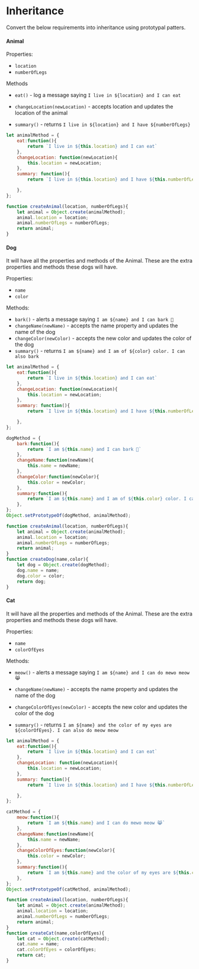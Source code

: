 # Inheritance

Convert the below requirements into inheritance using prototypal patters.

#### Animal

Properties:

- `location`
- `numberOfLegs`

Methods

- `eat()` - log a message saying `I live in ${location} and I can eat`

- `changeLocation(newLocation)` - accepts location and updates the location of the animal

- `summary()` - returns `I live in ${location} and I have ${numberOfLegs}`


```js
let animalMethod = {
    eat:function(){
        return `I live in ${this.location} and I can eat`
    },
    changeLocation: function(newLocation){
        this.location = newLocation;
    },
    summary: function(){
        return `I live in ${this.location} and I have ${this.numberOfLegs} legs`

    },
};

function createAnimal(location, numberOfLegs){
    let animal = Object.create(animalMethod);
    animal.location = location;
    animal.numberOfLegs = numberOfLegs;
    return animal;
}
```

#### Dog

It will have all the properties and methods of the Animal. These are the extra properties and methods these dogs will have.

Properties:

- `name`
- `color`

Methods:

- `bark()` - alerts a message saying `I am ${name} and I can bark 🐶`
- `changeName(newName)` - accepts the name property and updates the name of the dog
- `changeColor(newColor)` - accepts the new color and updates the color of the dog
- `summary()` - returns `I am ${name} and I am of ${color} color. I can also bark`

```js
let animalMethod = {
    eat:function(){
        return `I live in ${this.location} and I can eat`
    },
    changeLocation: function(newLocation){
        this.location = newLocation;
    },
    summary: function(){
        return `I live in ${this.location} and I have ${this.numberOfLegs} legs`

    },
};

dogMethod = {
    bark:function(){
        return `I am ${this.name} and I can bark 🐶`
    },
    changeName:function(newName){
        this.name = newName;
    },
    changeColor:function(newColor){
        this.color = newColor;
    },
    summary:function(){
        return `I am ${this.name} and I am of ${this.color} color. I can also bark`
    },
};
Object.setPrototypeOf(dogMethod, animalMethod);

function createAnimal(location, numberOfLegs){
    let animal = Object.create(animalMethod);
    animal.location = location;
    animal.numberOfLegs = numberOfLegs;
    return animal;
}
function createDog(name,color){
    let dog = Object.create(dogMethod);
    dog.name = name;
    dog.color = color;
    return dog;
}

```

#### Cat

It will have all the properties and methods of the Animal. These are the extra properties and methods these dogs will have.

Properties:

- `name`
- `colorOfEyes`

Methods:

- `meow()` - alerts a message saying `I am ${name} and I can do mewo meow 😹`

- `changeName(newName)` - accepts the name property and updates the name of the dog

- `changeColorOfEyes(newColor)` - accepts the new color and updates the color of the dog

- `summary()` - returns `I am ${name} and the color of my eyes are ${colorOfEyes}. I can also do meow meow`

```js
let animalMethod = {
    eat:function(){
        return `I live in ${this.location} and I can eat`
    },
    changeLocation: function(newLocation){
        this.location = newLocation;
    },
    summary: function(){
        return `I live in ${this.location} and I have ${this.numberOfLegs} legs`

    },
};

catMethod = {
    meow:function(){
        return `I am ${this.name} and I can do mewo meow 😹`
    },
    changeName:function(newName){
        this.name = newName;
    },
    changeColorOfEyes:function(newColor){
        this.color = newColor;
    },
    summary:function(){
        return `I am ${this.name} and the color of my eyes are ${this.colorOfEyes}. I can also do meow meow`
    },
};
Object.setPrototypeOf(catMethod, animalMethod);

function createAnimal(location, numberOfLegs){
    let animal = Object.create(animalMethod);
    animal.location = location;
    animal.numberOfLegs = numberOfLegs;
    return animal;
}
function createCat(name,colorOfEyes){
    let cat = Object.create(catMethod);
    cat.name = name;
    cat.colorOfEyes = colorOfEyes;
    return cat;
}

```